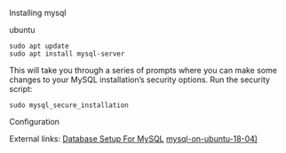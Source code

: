 
Installing mysql

ubuntu 
```
sudo apt update
sudo apt install mysql-server

```

This will take you through a series of prompts where you can make some changes to 
your MySQL installation’s security options.
Run the security script:
```
sudo mysql_secure_installation
```





Configuration


External links:
[Database Setup For MySQL](https://confluence.atlassian.com/doc/database-setup-for-mysql-128747.html)
[mysql-on-ubuntu-18-04)](https://www.digitalocean.com/community/tutorials/how-to-install-mysql-on-ubuntu-18-04)
